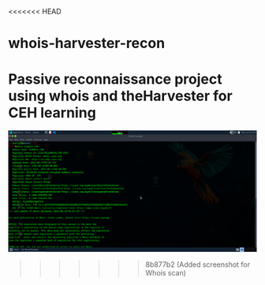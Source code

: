 <<<<<<< HEAD
# whois-harvester-recon
Passive reconnaissance project using whois and theHarvester for CEH learning
=======
![Whois Screenshot](screenshots/whois-example.png)
>>>>>>> 8b877b2 (Added screenshot for Whois scan)

